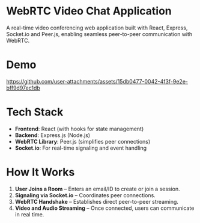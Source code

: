 # WebRTC Video Chat Application

A real-time video conferencing web application built with React, Express, Socket.io and Peer.js, enabling seamless peer-to-peer communication with WebRTC.

# Demo 

https://github.com/user-attachments/assets/15db0477-0042-4f3f-9e2e-bff9d97ec1db

# Tech Stack

- **Frontend**: React (with hooks for state management)
- **Backend**: Express.js (Node.js)
- **WebRTC Library**: Peer.js (simplifies peer connections)
- **Socket.io**: For real-time signaling and event handling

# How It Works

1) **User Joins a Room** – Enters an email/ID to create or join a session.
2) **Signaling via Socket.io** – Coordinates peer connections.
3) **WebRTC Handshake** – Establishes direct peer-to-peer streaming.
4) **Video and Audio Streaming** – Once connected, users can communicate in real time.
